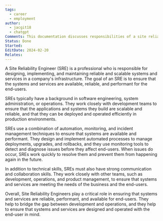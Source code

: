 ```yaml
---
tags:
  - career
  - employment
author:
  - jacgit18
  - chatgpt
Comments: This documentation discusses responsibilities of a site reliability engineer.
Status: Done
Started: 
EditDate: 2024-02-20
Relates:
---
```

A Site Reliability Engineer (SRE) is a professional who is responsible for designing, implementing, and maintaining reliable and scalable systems and services in a company's infrastructure. The goal of an SRE is to ensure that the systems and services are available, reliable, and performant for the end-users.

SREs typically have a background in software engineering, system administration, or operations. They work closely with development teams to ensure that the applications and systems they build are scalable and reliable, and that they can be deployed and operated efficiently in production environments.

SREs use a combination of automation, monitoring, and incident management techniques to ensure that systems are available and performant. They design and implement automated processes to manage deployments, upgrades, and rollbacks, and they use monitoring tools to detect and diagnose issues before they affect end-users. When issues do occur, SREs work quickly to resolve them and prevent them from happening again in the future.

In addition to technical skills, SREs must also have strong communication and collaboration skills. They work closely with other teams, such as development, operations, and product management, to ensure that systems and services are meeting the needs of the business and the end-users.

Overall, Site Reliability Engineers play a critical role in ensuring that systems and services are reliable, performant, and available for end-users. They help to bridge the gap between development and operations, and they help to ensure that systems and services are designed and operated with the end-user in mind.